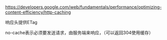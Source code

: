 https://developers.google.com/web/fundamentals/performance/optimizing-content-efficiency/http-caching

响应头提供ETag

no-cache表示必须要发送请求，由服务端来响应，（可以返回304使用缓存）